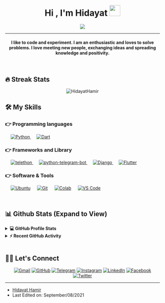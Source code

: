 <h1 align="center">Hi , I'm Hidayat <img src="https://media.giphy.com/media/hvRJCLFzcasrR4ia7z/giphy.gif" width="35"/></h1>

<p align="center">
  <a href="#"><img src="https://readme-typing-svg.herokuapp.com?lines=Computer+Science+Student&center=true&width=500&height=50"></a>
</p>

<hr/>

<h4 align="center">I like to code and experiment. I am an enthusiastic and loves to solve problems. I love meeting new people, exchanging ideas and spreading knowledge and positivity.</h4>

<br>

## 🔥 Streak Stats
<p align="center"><img src="https://github-readme-streak-stats.herokuapp.com/?user=Hidayathamir&theme=algolia" alt="HidayatHamir"  /></p>


## 🛠️ My Skills

### 👉 Programming languages

<p align="left"> 
  &emsp;
   <a href="https://www.python.org/" target="_blank">
    <img alt="Python" src="https://img.shields.io/badge/Python-1E415E.svg?logo=python&logoColor=white">
  </a>
  &emsp;
  <a href="https://dart.dev/" target="_blank">
    <img alt="Dart" src="https://img.shields.io/badge/Dart-1C2834.svg?logo=dart&logoColor=white"/>
  </a>
</p>

### 👉 Frameworks and Library

<p align="left"> 
  &emsp;
   <a href="https://github.com/LonamiWebs/Telethon/" target="_blank">
    <img alt="telethon" src="https://img.shields.io/badge/-telethon-blue">
  </a>
  &emsp;
   <a href="https://github.com/python-telegram-bot/python-telegram-bot/" target="_blank">
    <img alt="python-telegram-bot" src="https://img.shields.io/badge/-python--telegram--bot-yellow">
  </a>
  &emsp;
   <a href="https://www.djangoproject.com/" target="_blank">
    <img alt="Django" src="https://img.shields.io/badge/Django-1E4B33.svg?logo=django&logoColor=white">
  </a>
  &emsp;
  <a href="https://flutter.dev/" target="_blank">
    <img alt="Flutter" src="https://img.shields.io/badge/Flutter-177DC0.svg?logo=flutter&logoColor=white"/>
  </a>
</p>

### 👉 Software & Tools
 
<p>
  &emsp;
    <a href="https://ubuntu.com/"><img alt="Ubuntu" src="https://img.shields.io/badge/Ubuntu-D6472A?style=flat&logo=ubuntu&logoColor=white"></a>
  &emsp;
    <a href="https://git-scm.com/"><img alt="Git" src="https://img.shields.io/badge/Git-E94E31.svg?logo=git&logoColor=white"></a>
  &emsp;
    <a href="https://colab.research.google.com/"><img alt="Colab" src="https://img.shields.io/badge/Colab-F69D30.svg?logo=google-colab&logoColor=white"></a>
  &emsp;
    <a href="https://code.visualstudio.com/"><img alt="VS Code" src="https://img.shields.io/badge/VS%20Code-1474B4.svg?logo=visual-studio-code&logoColor=white"></a>
  &emsp;
</p>

<br/>

## 📊 Github Stats (Expand to View) 

<details> 
  <summary><b>💻 GitHub Profile Stats</b></summary>
  <br/>
  <p align="center">
    <a href="https://github.com/Hidayathamir/"><img alt="Hidayat's Github Stats" src="https://github-readme-stats.vercel.app/api?username=Hidayathamir&show_icons=true&count_private=true&theme=algolia" height="192px"/></a>
<br/>
  &nbsp;
	  <img src="https://github-readme-stats.vercel.app/api/top-langs?username=Hidayathamir&show_icons=true&locale=en&layout=compact&theme=algolia" alt="HidayatHamir" height="192px"/>
  <br/>
  <b>Note:</b> Top languages is only a metric of the languages my public code consists of and doesn't reflect experience or skill level.
  </p>
</details>

<details>
  <summary><b>⚡ Recent GitHub Activity</b></summary>
  <br/>
   <a href="https://github.com/Hidayathamir/"><img alt="Hidayat's Activity Graph" src="https://activity-graph.herokuapp.com/graph?username=HidayatHamir&custom_title=Hidayat's%20Contribution%20Graph&theme=react-dark" /></a>
  <br/>
</details>

<br/>

## 🙋‍♀️ Let's Connect

<p align="center">
  <a href="mailto:hidayathamir@gmail.com"><img src="https://img.icons8.com/bubbles/50/000000/gmail.png" alt="Gmail"/></a>
	<a href="https://github.com/Hidayathamir/"><img src="https://img.icons8.com/bubbles/50/000000/github.png" alt="GitHub"/></a>
  <a href="https://t.me/HidayatHamir"><img src="https://img.icons8.com/bubbles/50/000000/telegram-app.png" alt="Telegram"/></a>
  <a href="https://www.instagram.com/hidayathamir/"><img src="https://img.icons8.com/bubbles/50/000000/instagram.png" alt="Instagram"/></a>
  <a href="https://www.linkedin.com/in/hidayathamir/"><img src="https://img.icons8.com/bubbles/50/000000/linkedin.png" alt="LinkedIn"/></a>
	<a href="https://web.facebook.com/hidayathamir20/"><img src="https://img.icons8.com/bubbles/50/000000/facebook-new.png" alt="Facebook"/></a>
  <a href="https://twitter.com/hidayathamir"><img src="https://img.icons8.com/bubbles/50/000000/twitter.png" alt="Twitter"/></a>
</p>

<hr/>

* [Hidayat Hamir](https://github.com/Hidayathamir)
* Last Edited on: September/08/2021